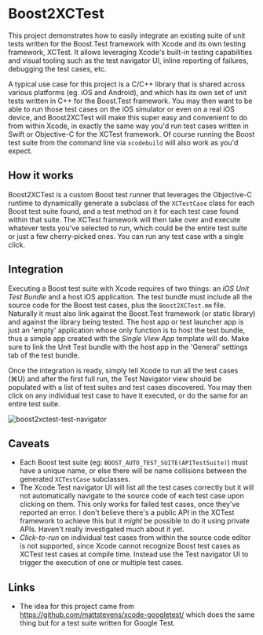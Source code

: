 #  Boost2XCTest

This project demonstrates how to easily integrate an existing suite of unit tests written for the Boost.Test framework with Xcode and its own testing framework, XCTest. It allows leveraging Xcode's built-in testing capabilities and visual tooling such as the test navigator UI, inline reporting of failures, debugging the test cases, etc.

A typical use case for this project is a C/C++ library that is shared across various platforms (eg. iOS and Android), and which has its own set of unit tests written in C++ for the Boost.Test framework. You may then want to be able to run those test cases on the iOS simulator or even on a real iOS device, and Boost2XCTest will make this super easy and convenient to do from within Xcode, in exactly the same way you'd run test cases written in Swift or Objective-C for the XCTest framework. Of course running the Boost test suite from the command line via `xcodebuild` will also work as you'd expect.

## How it works

Boost2XCTest is a custom Boost test runner that leverages the Objective-C runtime to dynamically generate a subclass of the `XCTestCase` class for each Boost test suite found, and a test method on it for each test case found within that suite. The XCTest framework will then take over and execute whatever tests you've selected to run, which could be the entire test suite or just a few cherry-picked ones. You can run any test case with a single click.

## Integration

Executing a Boost test suite with Xcode requires of two things: an _iOS Unit Test Bundle_ and a host iOS application. The test bundle must include all the source code for the Boost test cases, plus the `Boost2XCTest.mm` file. Naturally it must also link against the Boost.Test framework (or static library) and against the library being tested. The host app or test launcher app is just an 'empty' application whose only function is to host the test bundle, thus a simple app created with the _Single View App_ template will do. Make sure to link the Unit Test bundle with the host app in the 'General' settings tab of the test bundle.

Once the integration is ready, simply tell Xcode to run all the test cases (⌘U) and after the first full run, the Test Navigator view should be populated with a list of test suites and test cases discovered. You may then click on any individual test case to have it executed, or do the same for an entire test suite. 

![boost2xctest-test-navigator](https://user-images.githubusercontent.com/851717/49867123-cea6d180-fe09-11e8-9e90-226a15a6d142.png)

## Caveats

* Each Boost test suite (eg: `BOOST_AUTO_TEST_SUITE(APITestSuite)`) must have a unique name, or else there will be name collisions between the generated `XCTestCase` subclasses. 
* The Xcode Test navigator UI will list all the test cases correctly but it will not automatically navigate to the source code of each test case upon clicking on them. This only works for failed test cases, once they've reported an error. I don't believe there's a public API in the XCTest framework to achieve this but it _might_ be possible to do it using private APIs. Haven't really investigated much about it yet.
* _Click-to-run_ on individual test cases from within the source code editor is not supported, since Xcode cannot recognize Boost test cases as XCTest test cases at compile time. Instead use the Test navigator UI to trigger the execution of one or multiple test cases.

## Links

* The idea for this project came from https://github.com/mattstevens/xcode-googletest/ which does the same thing but for a test suite written for Google Test.
